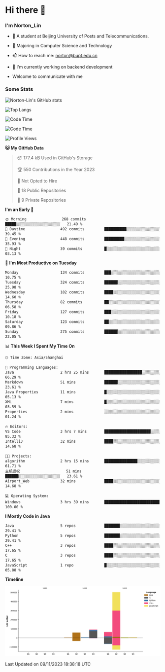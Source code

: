 
# Hi there 👋

### I'm Norton_Lin
- 🏫 A student at Beijing University of Posts and Telecommunications.
- 🌱 Majoring in Computer Science and Technology
- 📫 How to reach me: norton@bupt.edu.cn
- 🌱 I'm currently working on backend development

- Welcome to communicate with me

### Some Stats
![Norton-Lin's GitHub stats](https://github-readme-stats.vercel.app/api?username=Norton-Lin&count_private=true&show_icons=true&theme=radical)

![Top Langs](https://github-readme-stats.vercel.app/api/top-langs/?username=Norton-Lin&langs_count=10&layout=compact)

![Code Time](https://github-readme-stats.vercel.app/api/wakatime?username=Norton_Lin)

<!--START_SECTION:waka-->
![Code Time](http://img.shields.io/badge/Code%20Time-404%20hrs%2031%20mins-blue)

![Profile Views](http://img.shields.io/badge/Profile%20Views-0-blue)

**🐱 My GitHub Data** 

> 📦 177.4 kB Used in GitHub's Storage 
 > 
> 🏆 550 Contributions in the Year 2023
 > 
> 🚫 Not Opted to Hire
 > 
> 📜 18 Public Repositories 
 > 
> 🔑 9 Private Repositories 
 > 
**I'm an Early 🐤** 

```text
🌞 Morning                268 commits         █████░░░░░░░░░░░░░░░░░░░░   21.49 % 
🌆 Daytime                492 commits         ██████████░░░░░░░░░░░░░░░   39.45 % 
🌃 Evening                448 commits         █████████░░░░░░░░░░░░░░░░   35.93 % 
🌙 Night                  39 commits          █░░░░░░░░░░░░░░░░░░░░░░░░   03.13 % 
```
📅 **I'm Most Productive on Tuesday** 

```text
Monday                   134 commits         ███░░░░░░░░░░░░░░░░░░░░░░   10.75 % 
Tuesday                  324 commits         ██████░░░░░░░░░░░░░░░░░░░   25.98 % 
Wednesday                182 commits         ████░░░░░░░░░░░░░░░░░░░░░   14.60 % 
Thursday                 82 commits          ██░░░░░░░░░░░░░░░░░░░░░░░   06.58 % 
Friday                   127 commits         ███░░░░░░░░░░░░░░░░░░░░░░   10.18 % 
Saturday                 123 commits         ██░░░░░░░░░░░░░░░░░░░░░░░   09.86 % 
Sunday                   275 commits         ██████░░░░░░░░░░░░░░░░░░░   22.05 % 
```


📊 **This Week I Spent My Time On** 

```text
🕑︎ Time Zone: Asia/Shanghai

💬 Programming Languages: 
Java                     2 hrs 25 mins       █████████████████░░░░░░░░   66.29 % 
Markdown                 51 mins             ██████░░░░░░░░░░░░░░░░░░░   23.61 % 
Java Properties          11 mins             █░░░░░░░░░░░░░░░░░░░░░░░░   05.13 % 
XML                      7 mins              █░░░░░░░░░░░░░░░░░░░░░░░░   03.59 % 
Properties               2 mins              ░░░░░░░░░░░░░░░░░░░░░░░░░   01.24 % 

🔥 Editors: 
VS Code                  3 hrs 7 mins        █████████████████████░░░░   85.32 % 
IntelliJ                 32 mins             ████░░░░░░░░░░░░░░░░░░░░░   14.68 % 

🐱‍💻 Projects: 
algorithm                2 hrs 15 mins       ███████████████░░░░░░░░░░   61.71 % 
主机提权                     51 mins             ██████░░░░░░░░░░░░░░░░░░░   23.61 % 
Airport_Web              32 mins             ████░░░░░░░░░░░░░░░░░░░░░   14.68 % 

💻 Operating System: 
Windows                  3 hrs 39 mins       █████████████████████████   100.00 % 
```

**I Mostly Code in Java** 

```text
Java                     5 repos             ███████░░░░░░░░░░░░░░░░░░   29.41 % 
Python                   5 repos             ███████░░░░░░░░░░░░░░░░░░   29.41 % 
C++                      3 repos             ████░░░░░░░░░░░░░░░░░░░░░   17.65 % 
C                        3 repos             ████░░░░░░░░░░░░░░░░░░░░░   17.65 % 
JavaScript               1 repo              █░░░░░░░░░░░░░░░░░░░░░░░░   05.88 % 
```



**Timeline**

![Lines of Code chart](https://raw.githubusercontent.com/Norton-Lin/Norton-Lin/main/assets/bar_graph.png)


 Last Updated on 09/11/2023 18:38:18 UTC
<!--END_SECTION:waka-->
